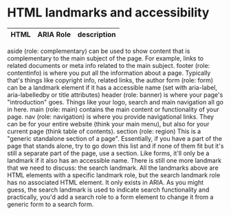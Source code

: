 # HTML landmarks and accessibility

| HTML | ARIA Role | description |
| --- | --- | --- |
aside (role: complementary) can be used to show content that is complementary to the main subject of the page. For example, links to related documents or meta info related to the main subject.
footer (role: contentinfo) is where you put all the information about a page. Typically that's things like copyright info, related links, the author
form (role: form) can be a landmark element if it has a accessible name (set with aria-label, aria-labelledby or title attributes)
header (role: banner) is where your page's "introduction" goes. Things like your logo, search and main navigation all go in here.
main (role: main) contains the main content or functionality of your page.
nav (role: navigation) is where you provide navigational links. They can be for your entire website (think your main menu), but also for your current page (think table of contents).
section (role: region) This is a "generic standalone section of a page". Essentially, if you have a part of the page that stands alone, try to go down this list and if none of them fit but it's still a separate part of the page, use a section. Like forms, it'll only be a landmark if it also has an accessible name.
There is still one more landmark that we need to discuss: the search landmark. All the landmarks above are HTML elements with a specific landmark role, but the search landmark role has no associated HTML element. It only exists in ARIA. As you might guess, the search landmark is used to indicate search functionality and practically, you'd add a search role to a form element to change it from a generic form to a search form.
